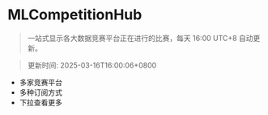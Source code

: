 # MLCompetitionHub

> 一站式显示各大数据竞赛平台正在进行的比赛，每天 16:00 UTC+8 自动更新。
  
> 更新时间: 2025-03-16T16:00:06+0800 

* 多家竞赛平台
* 多种订阅方式
* 下拉查看更多